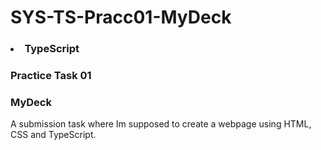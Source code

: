 # SYS-TS-Pracc01-MyDeck
### <li> TypeScript
###      Practice Task 01
###   MyDeck
A submission task where Im supposed to create a webpage using HTML, CSS and TypeScript. 
